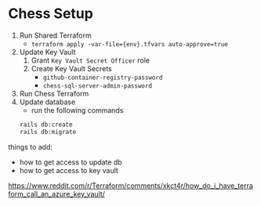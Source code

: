 # Chess Setup

1. Run Shared Terraform
   - `terraform apply -var-file={env}.tfvars auto-approve=true`
2. Update Key Vault
   1. Grant `Key Vault Secret Officer` role
   1. Create Key Vault Secrets
      - `github-container-registry-password`
      - `chess-sql-server-admin-password`
3. Run Chess Terraform
4. Update database
   - run the following commands
   ```sh
   rails db:create
   rails db:migrate
   ```

things to add:

- how to get access to update db
- how to get access to key vault

https://www.reddit.com/r/Terraform/comments/xkct4r/how_do_i_have_terraform_call_an_azure_key_vault/
